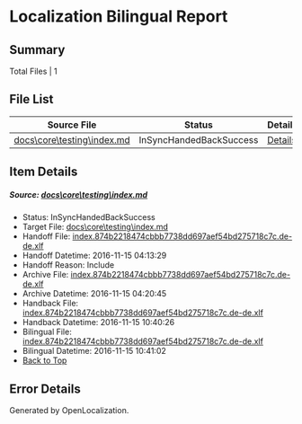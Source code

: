 # <a name='report-top'></a> Localization Bilingual Report

## Summary
 Total Files | 1

## File List
 Source File | Status | Details 
 ----------- | ------ | ------- 
 [docs\core\testing\index.md](https://github.com/dotnet/docs/blob/352d4a1fe96b701ebf9e0d60d006cfb9ed77977c/docs/core/testing/index.md) | InSyncHandedBackSuccess | [Details](#e055475200c55c2e2f890ac63b8b258aeacfae7550)

## Item Details
##### <a name='e055475200c55c2e2f890ac63b8b258aeacfae7550'></a> Source: [docs\core\testing\index.md](https://github.com/dotnet/docs/blob/352d4a1fe96b701ebf9e0d60d006cfb9ed77977c/docs/core/testing/index.md)
* Status: InSyncHandedBackSuccess
* Target File: [docs\core\testing\index.md](https://github.com/dotnet/docs.de-de/blob/683abb0026040183331b099a5ce444377eefdf43/docs/core/testing/index.md)
* Handoff File: [index.874b2218474cbbb7738dd697aef54bd275718c7c.de-de.xlf](https://github.com/dotnet/docs.handoff/blob/ccd9a48d7b8fb9c35a79b7404c58b9d068ca21ff/ol-handoff/dotnet/docs.de-de/master/index.874b2218474cbbb7738dd697aef54bd275718c7c.de-de.xlf)
* Handoff Datetime: 2016-11-15 04:13:29
* Handoff Reason: Include
* Archive File: [index.874b2218474cbbb7738dd697aef54bd275718c7c.de-de.xlf](https://github.com/dotnet/docs.handoff/blob/de964ca11f609893e42082bc1383d3168c947e2b/ol-archive/dotnet/docs.de-de/master/index.874b2218474cbbb7738dd697aef54bd275718c7c.de-de.xlf)
* Archive Datetime: 2016-11-15 04:20:45
* Handback File: [index.874b2218474cbbb7738dd697aef54bd275718c7c.de-de.xlf](https://github.com/dotnet/docs.handback/blob/47dcbd0b9a2c1bd81bd17f742d8d2024e46ffd33/ol-handback/dotnet/docs.de-de/master/index.874b2218474cbbb7738dd697aef54bd275718c7c.de-de.xlf)
* Handback Datetime: 2016-11-15 10:40:26
* Bilingual File: [index.874b2218474cbbb7738dd697aef54bd275718c7c.de-de.xlf](https://github.com/dotnet/docs.handback/blob/47dcbd0b9a2c1bd81bd17f742d8d2024e46ffd33/ol-handback/dotnet/docs.de-de/master/index.874b2218474cbbb7738dd697aef54bd275718c7c.de-de.xlf)
* Bilingual Datetime: 2016-11-15 10:41:02
* [Back to Top](#report-top)


## Error Details

Generated by OpenLocalization.

